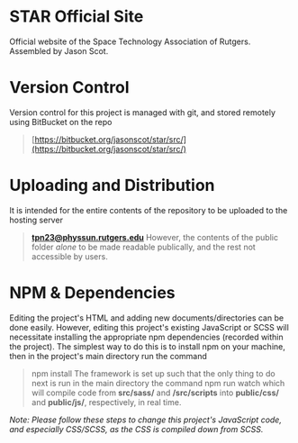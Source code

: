 # STAR Official Site

Official website of the Space Technology Association of Rutgers. Assembled by Jason Scot.

# Version Control

Version control for this project is managed with git, and stored remotely using BitBucket on the repo
> [https://bitbucket.org/jasonscot/star/src/](https://bitbucket.org/jasonscot/star/src/)

# Uploading and Distribution

It is intended for the entire contents of the repository to be uploaded to the hosting server
> **tpn23@physsun.rutgers.edu**
However, the contents of the public folder *alone* to be made readable publically, and the rest not accessible by users.

# NPM & Dependencies

Editing the project's HTML and adding new documents/directories can be done easily. However, editing this project's existing JavaScript or SCSS will necessitate installing the appropriate npm dependencies (recorded within the project). The simplest way to do this is to install npm on your machine, then in the project's main directory run the command
> npm install
The framework is set up such that the only thing to do next is run in the main directory the command
> npm run watch
which will compile code from **src/sass/** and **/src/scripts** into **public/css/** and **public/js/**, respectively, in real time.

*Note: Please follow these steps to change this project's JavaScript code, and especially CSS/SCSS, as the CSS is compiled down from SCSS.*

